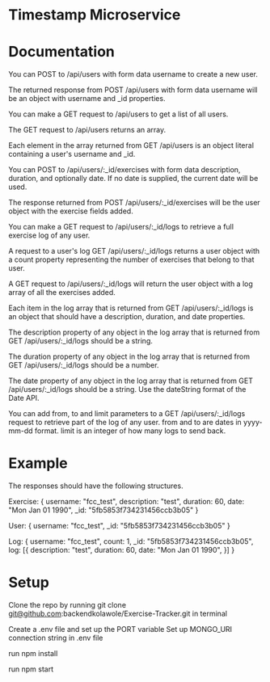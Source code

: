 # Timestamp Microservice
# Documentation
You can POST to /api/users with form data username to create a new user.

The returned response from POST /api/users with form data username will be an object with username and _id properties.

You can make a GET request to /api/users to get a list of all users.

The GET request to /api/users returns an array.

Each element in the array returned from GET /api/users is an object literal containing a user's username and _id.

You can POST to /api/users/:_id/exercises with form data description, duration, and optionally date. If no date is supplied, the current date will be used.

The response returned from POST /api/users/:_id/exercises will be the user object with the exercise fields added.

You can make a GET request to /api/users/:_id/logs to retrieve a full exercise log of any user.

A request to a user's log GET /api/users/:_id/logs returns a user object with a count property representing the number of exercises that belong to that user.

A GET request to /api/users/:_id/logs will return the user object with a log array of all the exercises added.

Each item in the log array that is returned from GET /api/users/:_id/logs is an object that should have a description, duration, and date properties.

The description property of any object in the log array that is returned from GET /api/users/:_id/logs should be a string.

The duration property of any object in the log array that is returned from GET /api/users/:_id/logs should be a number.

The date property of any object in the log array that is returned from GET /api/users/:_id/logs should be a string. Use the dateString format of the Date API.

You can add from, to and limit parameters to a GET /api/users/:_id/logs request to retrieve part of the log of any user. from and to are dates in yyyy-mm-dd format. limit is an integer of how many logs to send back.

# Example
The responses should have the following structures.

Exercise:
    {
    username: "fcc_test",
    description: "test",
    duration: 60,
    date: "Mon Jan 01 1990",
    _id: "5fb5853f734231456ccb3b05"
    }

User:
    {
    username: "fcc_test",
    _id: "5fb5853f734231456ccb3b05"
    }


Log:
    {
    username: "fcc_test",
    count: 1,
    _id: "5fb5853f734231456ccb3b05",
    log: [{
        description: "test",
        duration: 60,
        date: "Mon Jan 01 1990",
    }]
    }


# Setup
Clone the repo by running git clone git@github.com:backendkolawole/Exercise-Tracker.git in terminal

Create a .env file and set up the PORT variable
Set up MONGO_URI connection string in .env file

run npm install

run npm start



